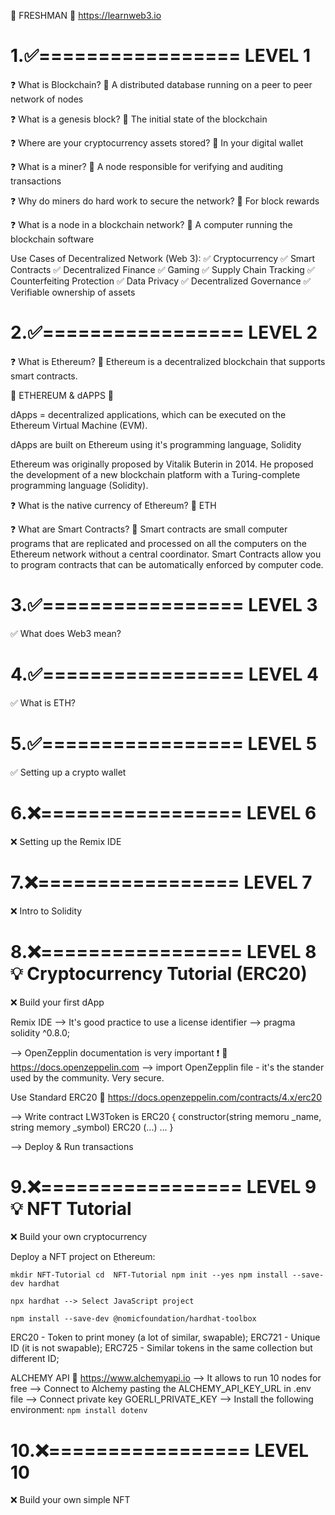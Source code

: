 🚀 FRESHMAN 🚀
https://learnweb3.io

1.✅=================
      LEVEL 1
=================

❓ What is Blockchain?
📝 A distributed database running on a peer to peer network of nodes

❓ What is a genesis block?
📝 The initial state of the blockchain

❓ Where are your cryptocurrency assets stored?
📝 In your digital wallet

❓ What is a miner?
📝 A node responsible for verifying and auditing transactions

❓ Why do miners do hard work to secure the network?
📝 For block rewards

❓ What is a node in a blockchain network?
📝 A computer running the blockchain software

Use Cases of Decentralized Network (Web 3):
✅ Cryptocurrency
✅ Smart Contracts
✅ Decentralized Finance
✅ Gaming
✅ Supply Chain Tracking
✅ Counterfeiting Protection
✅ Data Privacy
✅ Decentralized Governance
✅ Verifiable ownership of assets

2.✅=================
      LEVEL 2
=================

❓ What is Ethereum?
📝 Ethereum is a decentralized blockchain that supports smart contracts.

💎 ETHEREUM & dAPPS 💎

dApps = decentralized applications, which can be executed on the Ethereum Virtual Machine (EVM).

dApps are built on Ethereum using it's programming language, Solidity

Ethereum was originally proposed by Vitalik Buterin in 2014. He proposed the development of a new blockchain platform with a Turing-complete programming language (Solidity).

❓ What is the native currency of Ethereum?
📝 ETH

❓ What are Smart Contracts?
📝 Smart contracts are small computer programs that are replicated and processed on all the computers on the Ethereum network without a central coordinator. Smart Contracts allow you to program contracts that can be automatically enforced by computer code.

3.✅=================
      LEVEL 3
=================
✅ What does Web3 mean? 

4.✅=================
      LEVEL 4
=================
✅ What is ETH? 

5.✅=================
      LEVEL 5
=================
✅ Setting up a crypto wallet

6.❌=================
      LEVEL 6
=================
❌ Setting up the Remix IDE

7.❌=================
      LEVEL 7
=================
❌ Intro to Solidity

8.❌=================
      LEVEL 8
💡 Cryptocurrency Tutorial (ERC20)
=================
❌ Build your first dApp

Remix IDE
--> It's good practice to use a license identifier
--> pragma solidity ^0.8.0;

--> OpenZepplin documentation is very important ❗️
🔗 https://docs.openzeppelin.com
--> import OpenZepplin file - it's the stander used by the community. Very secure.

Use Standard ERC20
🔗 https://docs.openzeppelin.com/contracts/4.x/erc20

--> Write contract LW3Token is ERC20 {
    constructor(string memoru _name, string memory _symbol) ERC20 (...)
    ...
}

--> Deploy & Run transactions


9.❌=================
      LEVEL 9
💡 NFT Tutorial
=================
❌ Build your own cryptocurrency

Deploy a NFT project on Ethereum:

`
mkdir NFT-Tutorial
cd  NFT-Tutorial
npm init --yes
npm install --save-dev hardhat
`


`
npx hardhat
--> Select JavaScript project
`

`
npm install --save-dev @nomicfoundation/hardhat-toolbox
`

ERC20 - Token to print money (a lot of similar, swapable);
ERC721 - Unique ID (it is not swapable);
ERC725 - Similar tokens in the same collection but different ID;

ALCHEMY API
🔗 https://www.alchemyapi.io
--> It allows to run 10 nodes for free
--> Connect to Alchemy pasting the ALCHEMY_API_KEY_URL in .env file
--> Connect private key GOERLI_PRIVATE_KEY
--> Install the following environment:
`
npm install dotenv
`


10.❌=================
      LEVEL 10
=================
❌ Build your own simple NFT